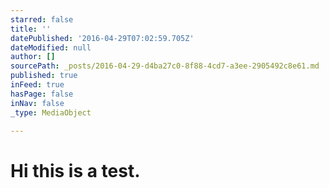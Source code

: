 ```yaml
---
starred: false
title: ''
datePublished: '2016-04-29T07:02:59.705Z'
dateModified: null
author: []
sourcePath: _posts/2016-04-29-d4ba27c0-8f88-4cd7-a3ee-2905492c8e61.md
published: true
inFeed: true
hasPage: false
inNav: false
_type: MediaObject

---
```

# Hi this is a test.